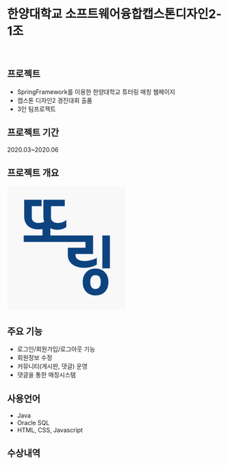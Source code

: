<h1>한양대학교 소프트웨어융합캡스톤디자인2-1조</h1>
<br>

## 프로젝트
<ul>
  <li>SpringFramework를 이용한 한양대학교 튜터링 매칭 웹페이지</li>
  <li>캡스톤 디자인2 경진대회 출품</li>
  <li>3인 팀프로젝트</li>
</ul> 
 
## 프로젝트 기간
2020.03~2020.06

## 프로젝트 개요
<img src="./img/ddoring.PNG">

## 주요 기능
<ul>
  <li>로그인/회원가입/로그아웃 기능</li>
  <li>회원정보 수정</li>
  <li>커뮤니티(게시판, 댓글) 운영</li>
  <li>댓글을 통한 매칭시스템</li>
</ul>

## 사용언어
<ul>
  <li>Java</li>
  <li>Oracle SQL</li>
  <li>HTML, CSS, Javascript</li>
</ul>

## 수상내역

